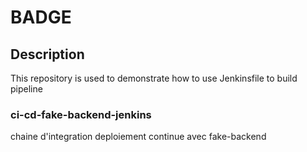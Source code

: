 # BADGE



## Description

This repository is used to demonstrate how to use Jenkinsfile to build pipeline

### ci-cd-fake-backend-jenkins
chaine d'integration deploiement continue avec fake-backend
